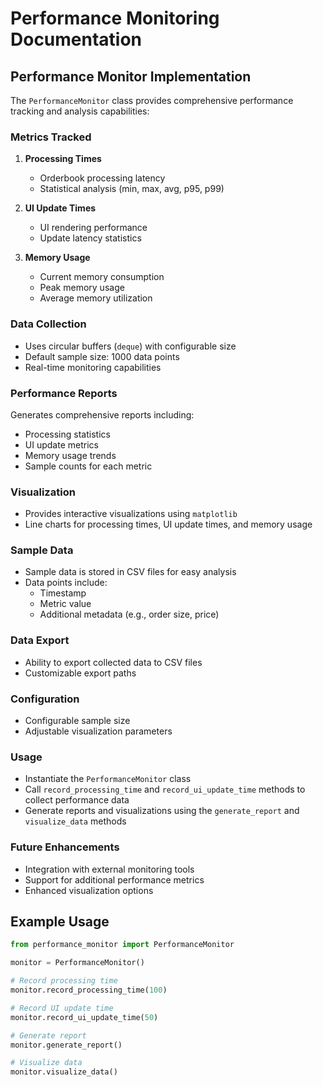 # Performance Monitoring Documentation

## Performance Monitor Implementation

The `PerformanceMonitor` class provides comprehensive performance tracking and analysis capabilities:

### Metrics Tracked
1. **Processing Times**
   - Orderbook processing latency
   - Statistical analysis (min, max, avg, p95, p99)

2. **UI Update Times**
   - UI rendering performance
   - Update latency statistics

3. **Memory Usage**
   - Current memory consumption
   - Peak memory usage
   - Average memory utilization

### Data Collection
- Uses circular buffers (`deque`) with configurable size
- Default sample size: 1000 data points
- Real-time monitoring capabilities

### Performance Reports
Generates comprehensive reports including:
- Processing statistics
- UI update metrics
- Memory usage trends
- Sample counts for each metric

### Visualization
- Provides interactive visualizations using `matplotlib`
- Line charts for processing times, UI update times, and memory usage

### Sample Data
- Sample data is stored in CSV files for easy analysis
- Data points include:
  - Timestamp
  - Metric value
  - Additional metadata (e.g., order size, price)

### Data Export
- Ability to export collected data to CSV files
- Customizable export paths

### Configuration
- Configurable sample size
- Adjustable visualization parameters

### Usage
- Instantiate the `PerformanceMonitor` class
- Call `record_processing_time` and `record_ui_update_time` methods to collect performance data
- Generate reports and visualizations using the `generate_report` and `visualize_data` methods

### Future Enhancements
- Integration with external monitoring tools
- Support for additional performance metrics
- Enhanced visualization options

## Example Usage

```python
from performance_monitor import PerformanceMonitor

monitor = PerformanceMonitor()

# Record processing time
monitor.record_processing_time(100)

# Record UI update time
monitor.record_ui_update_time(50)

# Generate report
monitor.generate_report()

# Visualize data
monitor.visualize_data()
```
